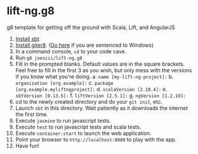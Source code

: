 lift-ng.g8
==========

g8 template for getting off the ground with Scala, Lift, and AngularJS

1. [Install sbt](http://www.scala-sbt.org/release/tutorial/Setup.html).
2. [Install giter8](https://github.com/n8han/giter8#installation).  ([Go here](https://github.com/n8han/conscript#linux-mac-windows) if you are sentenced to Windows)
3. In a command console, `cd` to your code cave.
4. Run `g8 joescii/lift-ng.g8`
5. Fill in the prompted blanks. Default values are in the square brackets. Feel free to fill in the first 3 as you wish, but only mess with the versions if you know what you're doing.
a. `name [my-lift-ng-project]:`
b. `organization [org.example]:`
c. `package [org.example.myliftngproject]:`
d. `scalaVersion [2.10.4]:`
e. `sbtVersion [0.13.5]:`
f. `liftVersion [2.5.1]:`
g. `ngVersion [1.2.19]:`
6. cd to the newly created directory and do your `git init`, etc.
7. Launch `sbt` in this directory.  Wait patiently as it downloads the internet the first time.
8. Execute `jasmine` to run javascript tests.
9. Execute `test` to run javascript tests and scala tests.
10. Execute `container:start` to launch the web application.
11. Point your browser to `http://localhost:8080` to play with the app.
12. Have fun!